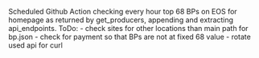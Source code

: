 Scheduled Github Action checking every hour top 68 BPs on EOS for homepage   as returned by get_producers, appending and extracting api_endpoints.    ToDo:   - check sites for other locations than main path for bp.json   - check for payment so that BPs are not at fixed 68 value   - rotate used api for curl  
  

